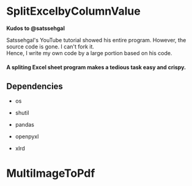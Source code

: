 # SplitExcelbyColumnValue

**Kudos to @satssehgal**

Satssehgal's YouTube tutorial showed his entire program. However, the source code is gone. I can't fork it.<br>Hence, I write my own code by a large portion based on his code.

#### A spliting Excel sheet program makes a tedious task easy and crispy.

## Dependencies

- os
- shutil

- pandas
- openpyxl
- xlrd


# MultiImageToPdf
